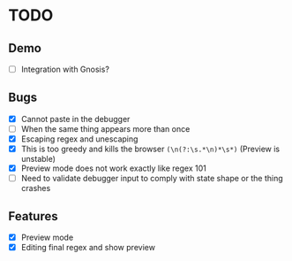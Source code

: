 # TODO

## Demo

- [ ] Integration with Gnosis?

## Bugs

- [x] Cannot paste in the debugger
- [ ] When the same thing appears more than once
- [x] Escaping regex and unescaping
- [x] This is too greedy and kills the browser `(\n(?:\s.*\n)*\s*)` (Preview is unstable)
- [x] Preview mode does not work exactly like regex 101
- [ ] Need to validate debugger input to comply with state shape or the thing crashes

## Features

- [x] Preview mode
- [x] Editing final regex and show preview
